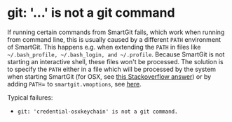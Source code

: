 # git: '...' is not a git command

If running certain commands from SmartGit fails, which work when running
from command line, this is usually caused by a different `PATH`
environment of SmartGit. This happens e.g. when extending the `PATH` in
files like `~/.bash_profile, ~/.bash_login, and ~/.profile`. Because
SmartGit is not starting an interactive shell, these files won't be
processed. The solution is to specify the `PATH` either in a file which
will be processed by the system when starting SmartGit (for OSX,
see [this Stackoverflow answer](https://stackoverflow.com/a/3756686)) or
by adding `PATH`= to `smartgit.vmoptions`, see
[here](https://www.syntevo.com/doc/display/SG170/VM+options).

Typical failures:

-   `git: 'credential-osxkeychain' is not a git command.`
